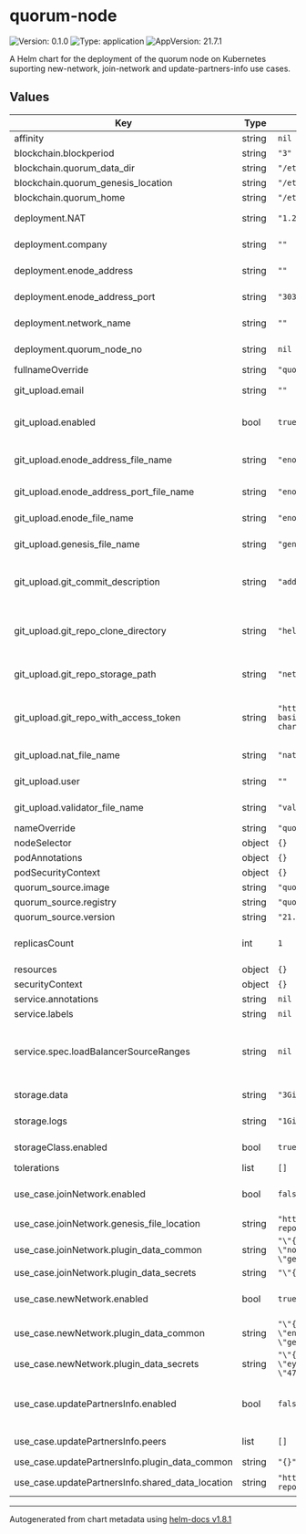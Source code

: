 # quorum-node

![Version: 0.1.0](https://img.shields.io/badge/Version-0.1.0-informational?style=flat-square) ![Type: application](https://img.shields.io/badge/Type-application-informational?style=flat-square) ![AppVersion: 21.7.1](https://img.shields.io/badge/AppVersion-21.7.1-informational?style=flat-square)

A Helm chart for the deployment of the quorum node on Kubernetes suporting new-network, join-network and update-partners-info use cases.

## Values

| Key | Type | Default | Description |
|-----|------|---------|-------------|
| affinity | string | `nil` | Pod Affinity |
| blockchain.blockperiod | string | `"3"` | Quorum node block period |
| blockchain.quorum_data_dir | string | `"/etc/quorum/qdata/dd"` |  |
| blockchain.quorum_genesis_location | string | `"/etc/quorum/genesis"` |  |
| blockchain.quorum_home | string | `"/etc/quorum/qdata"` |  |
| deployment.NAT | string | `"1.2.3.4"` | NAT address, used for firewall configuration |
| deployment.company | string | `""` | The name of the company that makes the deployment |
| deployment.enode_address | string | `""` | The Quorum node public ip address |
| deployment.enode_address_port | string | `"30303"` | The Port of the Quorum node public address |
| deployment.network_name | string | `""` | The name of the use case that is being deployed |
| deployment.quorum_node_no | string | `nil` | The number of the deployed Quorum node |
| fullnameOverride | string | `"quorum"` | Override the full name |
| git_upload.email | string | `""` | The email used by the git in order to upload the data |
| git_upload.enabled | bool | `true` | Enable the automatic upload to the use case shared repository of the shareable data |
| git_upload.enode_address_file_name | string | `"enode.address"` | The name of the file that contains the Quorum Node real ip address or dns |
| git_upload.enode_address_port_file_name | string | `"enode.address.port"` | The name of the file that contains the Quorum Node port |
| git_upload.enode_file_name | string | `"enode"` | The name of the file that contains the enode |
| git_upload.genesis_file_name | string | `"genesis.json"` | The name of the file that contains the genesis file |
| git_upload.git_commit_description | string | `"added genesis and node information"` | The description associated with the commit into the use case shared repository of the shareable data |
| git_upload.git_repo_clone_directory | string | `"helm-charts"` | The folder name where the repository will be cloned when the upload procedure is initiated in the post-install step |
| git_upload.git_repo_storage_path | string | `"networks"` | The repository base folder name where the shareable data to will be uploaded |
| git_upload.git_repo_with_access_token | string | `"https://GITHUB-TOKEN:x-oauth-basic@github.com/PharmaLedger-IMI/helm-charts.git"` | The repository url eg. https://GITHUB-TOKEN:x-oauth-basic@github.com/PharmaLedger-IMI/helm-charts.git |
| git_upload.nat_file_name | string | `"nat"` | The name of the file that contains the NAT address |
| git_upload.user | string | `""` | The user used by the git in order to upload the data |
| git_upload.validator_file_name | string | `"validator.address"` | The name of the file that contains the validator address |
| nameOverride | string | `"quorum"` | override the name |
| nodeSelector | object | `{}` | Pod node selector |
| podAnnotations | object | `{}` |  |
| podSecurityContext | object | `{}` |  |
| quorum_source.image | string | `"quorum"` | Quorum docker image name |
| quorum_source.registry | string | `"quorumengineering"` | Quorum docker image registry |
| quorum_source.version | string | `"21.7.1"` | Quorum docker image version |
| replicasCount | int | `1` | Number of replicas for the quorum-node !! DO NOT CHANGE !! |
| resources | object | `{}` | Pod resources |
| securityContext | object | `{}` |  |
| service.annotations | string | `nil` | Custom service annotations |
| service.labels | string | `nil` | Custom service labels |
| service.spec.loadBalancerSourceRanges | string | `nil` | A list of CIDR ranges which can access the pod(s) for this service. If list is empty, Kubernetes allows traffic from 0.0.0.0/0 to the Node Security Group(s) |
| storage.data | string | `"3Gi"` | Size for the data volume of the Quorum Node |
| storage.logs | string | `"1Gi"` | Size for the logs volume of the Quorum Node |
| storageClass.enabled | bool | `true` | Enable the creation of storage class (AWS specific) |
| tolerations | list | `[]` | Pod tolerations |
| use_case.joinNetwork.enabled | bool | `false` | Enable the join-network use case. Can only be used in collaboration with updatePartnerInfo use case |
| use_case.joinNetwork.genesis_file_location | string | `"https://raw.githubusercontent.com/<shared-repository>/<path>/genesis.json"` | genesis file location |
| use_case.joinNetwork.plugin_data_common | string | `"\"{\n    \"enode\":\"08\",\n    \"nodeAddress\":\"0x3\",\n    \"genesis\":\"\"\n}\""` |  |
| use_case.joinNetwork.plugin_data_secrets | string | `"\"{\n    \"nodeKey\":\"3b\"\n}\""` |  |
| use_case.newNetwork.enabled | bool | `true` | Enable the new-network use case. Can only be used in collaboration with updatePartnerInfo use case |
| use_case.newNetwork.plugin_data_common | string | `"\"{\n  \"extradata\":\"0x0\",\n  \"enode\":\"\",\n  \"nodeAddress\":\"\",\n  \"genesisAccount\":\"0x89\"\n}\""` |  |
| use_case.newNetwork.plugin_data_secrets | string | `"\"{\n  \"genesisKeyStoreAccount\": \"eyJhZGRyZX\",\n  \"nodeKey\": \"47\"\n}\""` |  |
| use_case.updatePartnersInfo.enabled | bool | `false` | Enable the update-partners-info use case. Can only be used in collaboration with new-network pr join-network use case |
| use_case.updatePartnersInfo.peers | list | `[]` | List of company names who act as peers |
| use_case.updatePartnersInfo.plugin_data_common | string | `"{}"` |  |
| use_case.updatePartnersInfo.shared_data_location | string | `"https://raw.githubusercontent.com/<shared-repository>/<path>"` | base URL for shared repository where the companies are located |

----------------------------------------------
Autogenerated from chart metadata using [helm-docs v1.8.1](https://github.com/norwoodj/helm-docs/releases/v1.8.1)
